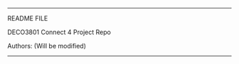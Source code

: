 --------------------------------------------------------------------
README FILE

DECO3801 Connect 4 Project Repo 

Authors: (Will be modified) 




--------------------------------------------------------------------
